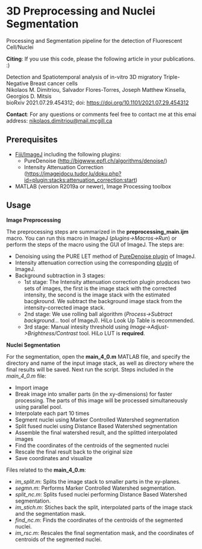 # 3D Preprocessing and Nuclei Segmentation
Processing and Segmentation pipeline for the detection of Fluorescent Cell/Nuclei

**Citing**: If you use this code, please the following article in your publications. :)   

Detection and Spatiotemporal analysis of in-vitro 3D migratory Triple-Negative Breast cancer cells <br />
Nikolaos M. Dimitriou, Salvador Flores-Torres, Joseph Matthew Kinsella, Georgios D. Mitsis <br />
bioRxiv 2021.07.29.454312; doi: https://doi.org/10.1101/2021.07.29.454312 

**Contact**: For any questions or comments feel free to contact me at this emai address: nikolaos.dimitriou@mail.mcgill.ca

## Prerequisites

* [Fiji/ImageJ](https://fiji.sc/) including the following plugins:
  * PureDenoise (http://bigwww.epfl.ch/algorithms/denoise/)
  * Intensity Attenuation Correction (https://imagejdocu.tudor.lu/doku.php?id=plugin:stacks:attenuation_correction:start)
* MATLAB (version R2019a or newer), Image Processing toolbox

## Usage

**Image Preprocessing**

The preprocessing steps are summarized in the **preprocessing_main.ijm** macro. You can run this macro in ImageJ (*plugins->Macros->Run*) 
or perform the steps of the macro using the GUI of ImageJ. The steps are:

* Denoising using the PURE LET method of [PureDenoise plugin](http://bigwww.epfl.ch/algorithms/denoise/) of ImageJ.
* Intensity attenuation correction using the corresponding [plugin](https://imagejdocu.tudor.lu/doku.php?id=plugin:stacks:attenuation_correction:start) of ImageJ.
* Background subtraction in 3 stages:
   * 1st stage: The Intensity attenuation correction plugin produces two sets of images, the first is the image stack with the corrected intensity, the second 
   is the image stack with the estimated bacgkround. We subtract the background image stack from the intensity-corrected image stack.
   * 2nd stage: We use rolling ball algorithm (*Process->Subtract background...* tool of ImageJ). HiLo Look Up Table is recommended.
   * 3rd stage: Manual intesity threshold using *Image->Adjust->Brightness/Contrast* tool. HiLo LUT is **required**.
  
**Nuclei Segmentation**

For the segmentation, open the **main_4_0.m** MATLAB file, and specify the directory and name of the input image stack, as well as directory where the 
final results will be saved. Next run the script.
Steps included in the *main_4_0.m* file:

* Import image
* Break image into smaller parts (in the xy-dimensions) for faster processing. The parts of this image will be processed simultaneously using parallel pool.
* Interpolate each part 10 times
* Segment nuclei using Marker Controlled Watershed segmentation
* Split fused nuclei using Distance Based Watershed segmentation
* Assemble the final watershed result, and the splitted interpolated images
* Find the coordinates of the centroids of the segmented nuclei
* Rescale the final result back to the original size
* Save coordinates and visualize

Files related to the **main_4_0.m**:

 * *im_split.m*: Splits the image stack to smaller parts in the xy-planes.
 * *segmn.m*: Performs Marker Controlled Watershed segmentation.
 * *split_nc.m*: Splits fused nuclei performing Distance Based Watershed segmentation.
 * *im_stich.m*: Stiches back the split, interpolated parts of the image stack and the segmentation mask.
 * *find_nc.m*: Finds the coordinates of the centroids of the segmented nuclei.
 * *im_rsc.m*: Rescales the final segmentation mask, and the coordinates of centroids of the segmented nuclei.

